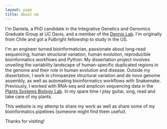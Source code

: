 ```yaml
---
layout: page
title: About me
---
```



I'm Daniela, a PhD candidate in the Integrative Genetics and Genomics Graduate Group at UC Davis, and a member of the [Dennis Lab](https://www.dennislab.org/). I'm originally from Chile and got a Fulbright fellowship to study in the US.


I'm an engineer turned bioinformatician, passionate about long-read sequencing, human structural variation, human evolution, reproducible bioinformatics workflows and Python. My dissertation project involves unveiling the variability landscape of human-specific duplicated regions in the genome and their role in human evolution and disease. Outside my dissertation, I work in chimpanzee structural variation and _de novo_ genome assembly, as well as automating bioinformatics workflows with Snakemake. Previously, I worked with RNA-seq and amplicon sequencing data in the [Plants Systems Biology Lab](http://virtualplant.bio.puc.cl/cgi-bin/Lab/index.cgi). In my spare time I play guitar, sing, read and take care of my plants.


This website is my attemp to share my work as well as share some of my bioinformatics pipelines (someone might find them useful).


Thanks for visiting!
